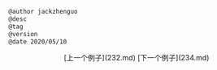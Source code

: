 
```markdown
@author jackzhenguo
@desc
@tag
@version 
@date 2020/05/10
```
		     

<center>[上一个例子](232.md)    [下一个例子](234.md)</center>